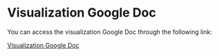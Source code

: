 # Visualization Google Doc

You can access the visualization Google Doc through the following link:

[Visualization Google Doc](https://docs.google.com/document/d/1yYwsDJMu7WLbCUDWCft-JvH5XG5WvtETM3u7aZ0cQ2E/edit?usp=sharing)
